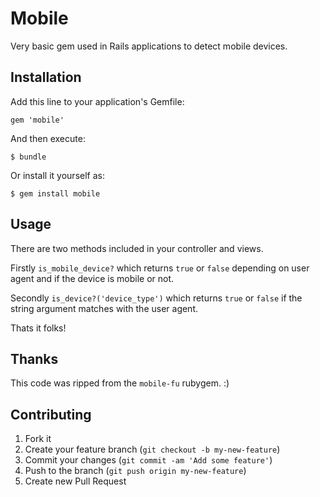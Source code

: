 # Mobile

Very basic gem used in Rails applications to detect mobile devices.

## Installation

Add this line to your application's Gemfile:

    gem 'mobile'

And then execute:

    $ bundle

Or install it yourself as:

    $ gem install mobile

## Usage

There are two methods included in your controller and views.

Firstly `is_mobile_device?` which returns `true` or `false` depending on user agent and if the device is mobile or not.

Secondly `is_device?('device_type')` which returns `true` or `false` if the string argument matches with the user agent.

Thats it folks!

## Thanks

This code was ripped from the `mobile-fu` rubygem. :)

## Contributing

1. Fork it
2. Create your feature branch (`git checkout -b my-new-feature`)
3. Commit your changes (`git commit -am 'Add some feature'`)
4. Push to the branch (`git push origin my-new-feature`)
5. Create new Pull Request
